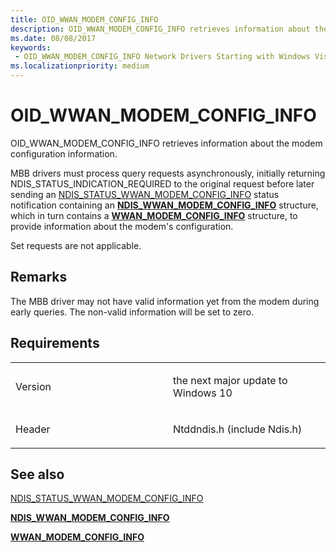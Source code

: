 ```yaml
---
title: OID_WWAN_MODEM_CONFIG_INFO
description: OID_WWAN_MODEM_CONFIG_INFO retrieves information about the modem configuration information.
ms.date: 08/08/2017
keywords: 
 - OID_WWAN_MODEM_CONFIG_INFO Network Drivers Starting with Windows Vista
ms.localizationpriority: medium
---
```


# OID\_WWAN\_MODEM\_CONFIG\_INFO


OID\_WWAN\_MODEM\_CONFIG\_INFO retrieves information about the modem configuration information.

MBB drivers must process query requests asynchronously, initially returning NDIS\_STATUS\_INDICATION\_REQUIRED to the original request before later sending an [NDIS\_STATUS\_WWAN\_MODEM\_CONFIG\_INFO](ndis-status-wwan-modem-config-info.md) status notification containing an [**NDIS\_WWAN\_MODEM\_CONFIG\_INFO**](/windows-hardware/drivers/ddi/ndiswwan/ns-ndiswwan-_ndis_wwan_modem_config_info) structure, which in turn contains a [**WWAN\_MODEM\_CONFIG\_INFO**](/windows-hardware/drivers/ddi/wwan/ns-wwan-_wwan_modem_config_info) structure, to provide information about the modem's configuration.

Set requests are not applicable.

Remarks
-------

The MBB driver may not have valid information yet from the modem during early queries. The non-valid information will be set to zero.

Requirements
------------

<table>
<colgroup>
<col width="50%" />
<col width="50%" />
</colgroup>
<tbody>
<tr class="odd">
<td><p>Version</p></td>
<td><p>the next major update to Windows 10</p></td>
</tr>
<tr class="even">
<td><p>Header</p></td>
<td>Ntddndis.h (include Ndis.h)</td>
</tr>
</tbody>
</table>

## See also


[NDIS\_STATUS\_WWAN\_MODEM\_CONFIG\_INFO](ndis-status-wwan-modem-config-info.md)

[**NDIS\_WWAN\_MODEM\_CONFIG\_INFO**](/windows-hardware/drivers/ddi/ndiswwan/ns-ndiswwan-_ndis_wwan_modem_config_info)

[**WWAN\_MODEM\_CONFIG\_INFO**](/windows-hardware/drivers/ddi/wwan/ns-wwan-_wwan_modem_config_info)
